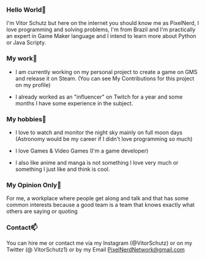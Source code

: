 ### Hello World👋

I'm Vitor Schutz but here on the internet you should know me as PixelNerd, I love programming and solving problems, I'm from Brazil and I'm practically an expert in Game Maker language and I intend to learn more about Python or Java Scripty.

### My work🔧

- I am currently working on my personal project to create a game on GMS and release it on Steam. (You can see My Contributions for this project on my profile)

- I already worked as an "influencer" on Twitch for a year and some months I have some experience in the subject.

### My hobbies🔭

- I love to watch and monitor the night sky mainly on full moon days (Astronomy would be my career if I didn't love programming so much)

- I love Games & Video Games (I'm a game developer)

- I also like anime and manga is not something I love very much or something I just like and think is cool.

### My Opinion Only💬

For me, a workplace where people get along and talk and that has some common interests because a good team is a team that knows exactly what others are saying or quoting

### Contact📫	

You can hire me or contact me via my Instagram (@VitorSchutz) or on my Twitter (@ VitorSchutz1) or by my Email PixelNerdNetwork@gmail.com
